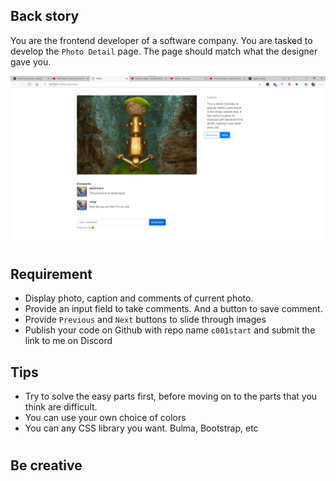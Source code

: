 ## Back story
You are the frontend developer of a software company. You are tasked to develop the `Photo Detail` page.
The page should match what the designer gave you.

![Photo Detail layout](images/layout.png)

## Requirement
- Display photo, caption and comments of current photo.
- Provide an input field to take comments. And a button to save comment.
- Provide `Previous` and `Next` buttons to slide through images
- Publish your code on Github with repo name `c001start` and submit the link to me on Discord

## Tips
- Try to solve the easy parts first, before moving on to the parts that you think are difficult.
- You can use your own choice of colors
- You can any CSS library you want. Bulma, Bootstrap, etc


#

## Be creative